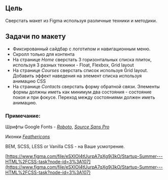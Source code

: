## Цель

Сверстать макет из Figma используя различные техники и методики.

## Задачи по макету

- Фиксированный сайдбар с логотипом и навигационным меню.
- Скролл только для контента
- На странице *Home* сверстать 3 горизонтальных списка плиток, используя 3 разных техники - Float, Flexbox, Grid layout
- На странице *Courses* сверстать список используя Grid layout. Добавить эффект наведения на элемент списка используя анимацию CSS
- На странице *Contacts* сверстать форму обратной связи. Элементы формы должны иметь как минимум два состояния - состояние покоя и при фокусе. Переход между состояниями должен иметь анимацию.

### Примечание:

Шрифты Google Fonts - *[Roboto](https://fonts.google.com/specimen/Roboto)*, [*Source Sans Pro*](https://fonts.google.com/specimen/Source+Sans+Pro?query=Source)

Иконки [*Feathericons*](https://feathericons.com/)

BEM, SCSS, LESS or Vanilla CSS - на Ваше усмотрение.

[https://www.figma.com/file/eSXIOl4tUurpA7qXg9j3kO/Startup-Summer---HTML%2FCSS-task?node-id=3%3A107](https://www.figma.com/file/eSXIOl4tUurpA7qXg9j3kO/Startup-Summer---HTML%2FCSS-task?node-id=3%3A107)
